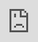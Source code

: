 <div onload="alert('testing');" style="position: fixed; top: 0px; left: 0px; height: 100%; width: 100%; display: flex; flex-direction: column;">
    <iframe id="iframeComponent" src="https://shivanmodha.github.io/hosted/twilio/" style="border: none; flex: 1; margin-top: 0px; z-index: -1;"></iframe>
</div>